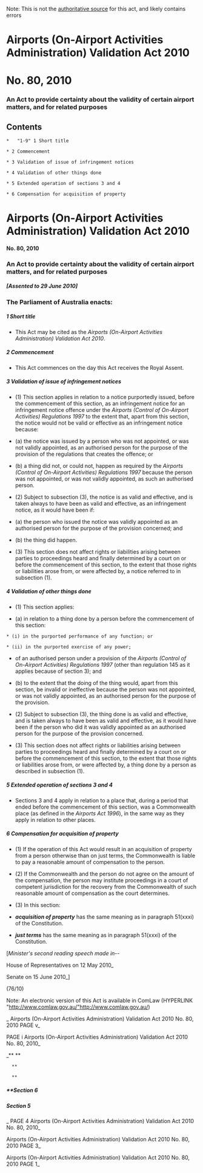 Note: This is not the [authoritative source](https://www.comlaw.gov.au/Details/C2010A00080) for this act, and likely contains errors



# Airports (On-Airport Activities Administration) Validation Act 2010

# No. 80, 2010

### An Act to provide certainty about the validity of certain airport matters, and for related purposes

## 
## Contents


    *   "1-9" 1	Short title	 

    * 2	Commencement	 

    * 3	Validation of issue of infringement notices	 

    * 4	Validation of other things done	 

    * 5	Extended operation of sections 3 and 4	 

    * 6	Compensation for acquisition of property	 



# Airports (On-Airport Activities Administration) Validation Act 2010

#### No. 80, 2010

### An Act to provide certainty about the validity of certain airport matters, and for related purposes

##### [Assented to 29 June 2010]

### The Parliament of Australia enacts: 

##### 1  Short title

  * This Act may be cited as the _Airports (On-Airport Activities Administration) Validation Act 2010_.

##### 2  Commencement

  * This Act commences on the day this Act receives the Royal Assent.

##### 3  Validation of issue of infringement notices

  * (1) This section applies in relation to a notice purportedly issued, before the commencement of this section, as an infringement notice for an infringement notice offence under the _Airports (Control of On-Airport Activities) Regulations 1997_ to the extent that, apart from this section, the notice would not be valid or effective as an infringement notice because:

   * (a) the notice was issued by a person who was not appointed, or was not validly appointed, as an authorised person for the purpose of the provision of the regulations that creates the offence; or

   * (b) a thing did not, or could not, happen as required by the _Airports (Control of On-Airport Activities) Regulations 1997_ because the person was not appointed, or was not validly appointed, as such an authorised person.

  * (2) Subject to subsection (3), the notice is as valid and effective, and is taken always to have been as valid and effective, as an infringement notice, as it would have been if:

   * (a) the person who issued the notice was validly appointed as an authorised person for the purpose of the provision concerned; and

   * (b) the thing did happen.

  * (3) This section does not affect rights or liabilities arising between parties to proceedings heard and finally determined by a court on or before the commencement of this section, to the extent that those rights or liabilities arose from, or were affected by, a notice referred to in subsection (1).

##### 4  Validation of other things done

  * (1) This section applies:

   * (a) in relation to a thing done by a person before the commencement of this section:

    * (i) in the purported performance of any function; or

    * (ii) in the purported exercise of any power;

   * of an authorised person under a provision of the _Airports (Control of On-Airport Activities) Regulations 1997_ (other than regulation 145 as it applies because of section 3); and

   * (b) to the extent that the doing of the thing would, apart from this section, be invalid or ineffective because the person was not appointed, or was not validly appointed, as an authorised person for the purpose of the provision.

  * (2) Subject to subsection (3), the thing done is as valid and effective, and is taken always to have been as valid and effective, as it would have been if the person who did it was validly appointed as an authorised person for the purpose of the provision concerned.

  * (3) This section does not affect rights or liabilities arising between parties to proceedings heard and finally determined by a court on or before the commencement of this section, to the extent that those rights or liabilities arose from, or were affected by, a thing done by a person as described in subsection (1).

##### 5  Extended operation of sections 3 and 4

  * Sections 3 and 4 apply in relation to a place that, during a period that ended before the commencement of this section, was a Commonwealth place (as defined in the _Airports Act 1996_), in the same way as they apply in relation to other places.

##### 6  Compensation for acquisition of property

  * (1) If the operation of this Act would result in an acquisition of property from a person otherwise than on just terms, the Commonwealth is liable to pay a reasonable amount of compensation to the person.

  * (2) If the Commonwealth and the person do not agree on the amount of the compensation, the person may institute proceedings in a court of competent jurisdiction for the recovery from the Commonwealth of such reasonable amount of compensation as the court determines.

  * (3) In this section:

  * **_acquisition of property_** has the same meaning as in paragraph 51(xxxi) of the Constitution.

  * **_just terms_** has the same meaning as in paragraph 51(xxxi) of the Constitution.

[_Minister's second reading speech made in--_

House of Representatives on 12 May 2010_

Senate on 15 June 2010_]

(76/10)

 Note: An electronic version of this Act is available in ComLaw (HYPERLINK "http://www.comlaw.gov.au/"http://www.comlaw.gov.au/)

_  Airports (On-Airport Activities Administration) Validation Act 2010         No. 80, 2010        PAGE v_

 PAGE i         Airports (On-Airport Activities Administration) Validation Act 2010         No. 80, 2010_

_**      **

      **

      **

##### **Section   6

      

      

      

##### Section   5

_ PAGE 4              Airports (On-Airport Activities Administration) Validation Act 2010         No. 80, 2010_

  Airports (On-Airport Activities Administration) Validation Act 2010         No. 80, 2010             PAGE 3_

  Airports (On-Airport Activities Administration) Validation Act 2010         No. 80, 2010        PAGE 1_

